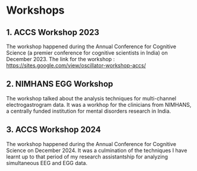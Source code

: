 # Workshops

## 1. ACCS Workshop 2023
The workshop happened during the Annual Conference for Cognitive Science (a premier conference for cognitive scientists in India) on December 2023. The link for the workshop : https://sites.google.com/view/oscillator-workshop-accs/

## 2. NIMHANS EGG Workshop
The workshop talked about the analysis techniques for multi-channel electrogastrogram data. It was a workhop for the clinicians from NIMHANS, a centrally funded institution for mental disorders research in India.

## 3. ACCS Workshop 2024
The workshop happened during the Annual Conference for Cognitive Science on December 2024. It was a culmination of the techniques I have learnt up to that period of my research assistantship for analyzing simultaneous EEG and EGG data. 
